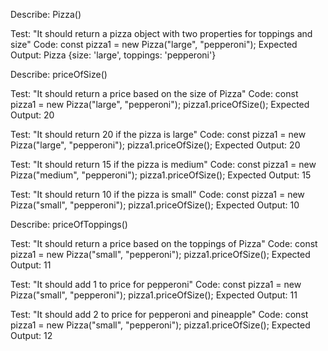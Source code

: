 Describe: Pizza()

Test: "It should return a pizza object with two properties for toppings and size"
Code: const pizza1 = new Pizza("large", "pepperoni");
Expected Output: Pizza {size: 'large', toppings: 'pepperoni'}

Describe: priceOfSize()

Test: "It should return a price based on the size of Pizza"
Code: 
const pizza1 = new Pizza("large", "pepperoni");
pizza1.priceOfSize();
Expected Output: 20

Test: "It should return 20 if the pizza is large"
Code: 
const pizza1 = new Pizza("large", "pepperoni");
pizza1.priceOfSize();
Expected Output: 20

Test: "It should return 15 if the pizza is medium"
Code: 
const pizza1 = new Pizza("medium", "pepperoni");
pizza1.priceOfSize();
Expected Output: 15

Test: "It should return 10 if the pizza is small"
Code: 
const pizza1 = new Pizza("small", "pepperoni");
pizza1.priceOfSize();
Expected Output: 10

Describe: priceOfToppings()

Test: "It should return a price based on the toppings of Pizza"
Code: 
const pizza1 = new Pizza("small", "pepperoni");
pizza1.priceOfSize();
Expected Output: 11

Test: "It should add 1 to price for pepperoni"
Code: 
const pizza1 = new Pizza("small", "pepperoni");
pizza1.priceOfSize();
Expected Output: 11

Test: "It should add 2 to price for pepperoni and pineapple"
Code: 
const pizza1 = new Pizza("small", "pepperoni");
pizza1.priceOfSize();
Expected Output: 12